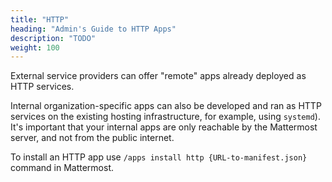 ```yaml
---
title: "HTTP"
heading: "Admin's Guide to HTTP Apps"
description: "TODO"
weight: 100
---
```


External service providers can offer "remote" apps already deployed as HTTP
services. 

Internal organization-specific apps can also be developed and ran as HTTP
services on the existing hosting infrastructure, for example, using `systemd`).
It's important that your internal apps are only reachable by the Mattermost
server, and not from the public internet.

To install an HTTP app use `/apps install http {URL-to-manifest.json}` command in
Mattermost.